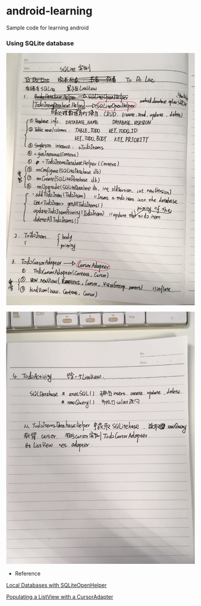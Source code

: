 # android-learning
Sample code for learning android

### Using SQLite database

![SQLite sample note1](https://github.com/carefing/android-learning/blob/master/TodoItem/picture/note_1.jpg)

![SQLite sample note2](https://github.com/carefing/android-learning/blob/master/TodoItem/picture/note_2.jpg)

- Reference

[Local Databases with SQLiteOpenHelper](http://guides.codepath.com/android/Local-Databases-with-SQLiteOpenHelper)

[Populating a ListView with a CursorAdapter](http://guides.codepath.com/android/Populating-a-ListView-with-a-CursorAdapter)
